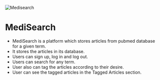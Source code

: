 ![Medisearch](https://user-images.githubusercontent.com/66064488/157190678-82bc75a6-21d9-4889-8771-807502620e43.gif)

# MediSearch

* MediSearch is a platform which stores articles from pubmed database for a given term. 
* It stores the articles in its database. 
* Users can sign up, log in and log out. 
* Users can search for any term.
* User also can tag the articles according to their desire. 
* User can see the tagged articles in the Tagged Articles section. 

